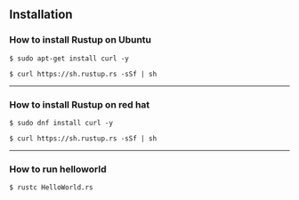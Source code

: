 ## Installation 

### How to install Rustup on Ubuntu

```
$ sudo apt-get install curl -y

$ curl https://sh.rustup.rs -sSf | sh
```

---

### How to install Rustup on red hat
```
$ sudo dnf install curl -y

$ curl https://sh.rustup.rs -sSf | sh
```

---

### How to run helloworld

```
$ rustc HelloWorld.rs
```